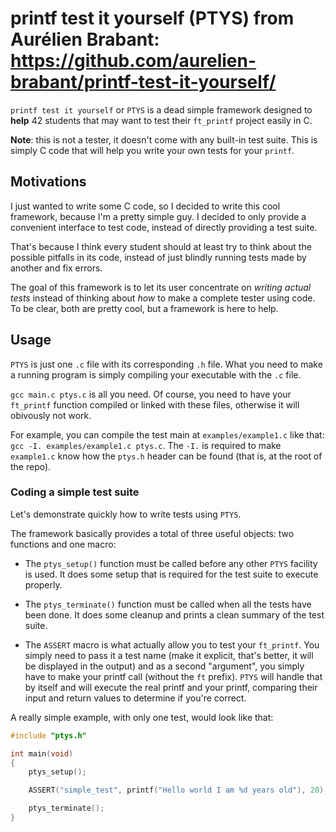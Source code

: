 # printf test it yourself (PTYS) from Aurélien Brabant: https://github.com/aurelien-brabant/printf-test-it-yourself/

`printf test it yourself` or `PTYS` is a dead simple framework designed to **help** 42 students
that may want to test their `ft_printf` project easily in C.

**Note**: this is not a tester, it doesn't come with any built-in test suite. This is simply C code that
will help you write your own tests for your `printf`.

## Motivations

I just wanted to write some C code, so I decided to write this cool framework, because I'm a pretty simple guy.
I decided to only provide a convenient interface to test code, instead of directly providing a test suite.

That's because I think every student should at least try to think about the possible pitfalls in its code, instead of
just blindly running tests made by another and fix errors.

The goal of this framework is to let its user concentrate on *writing actual tests* instead of thinking about *how* to make a complete tester using code.
To be clear, both are pretty cool, but a framework is here to help.

## Usage

`PTYS` is just one `.c` file with its corresponding `.h` file.
What you need to make a running program is simply compiling your executable with the `.c` file.

`gcc main.c ptys.c` is all you need. Of course, you need to have your `ft_printf` function compiled or linked with these files, otherwise
it will obivously not work.

For example, you can compile the test main at `examples/example1.c` like that: `gcc -I. examples/example1.c ptys.c`. The `-I.` is required to make `example1.c` know how the `ptys.h` header can be found (that is, at the root of the repo).

### Coding a simple test suite

Let's demonstrate quickly how to write tests using `PTYS`.

The framework basically provides a total of three useful objects: two functions and one macro:

- The `ptys_setup()` function must be called before any other `PTYS` facility is used. It does some setup that is required for the test suite
to execute properly.

- The `ptys_terminate()` function must be called when all the tests have been done. It does some cleanup and prints a clean summary of
the test suite.

- The `ASSERT` macro is what actually allow you to test your `ft_printf`. You simply need to pass it a test name (make it explicit, that's better, it will be displayed in the output)
and as a second "argument", you simply have to make your printf call (without the `ft` prefix). `PTYS` will handle that by itself and will
execute the real printf and your printf, comparing their input and return values to determine if you're correct.

A really simple example, with only one test, would look like that:

```c
#include "ptys.h"

int main(void)
{
	ptys_setup();

	ASSERT("simple_test", printf("Hello world I am %d years old"), 20);

	ptys_terminate();
}
```
